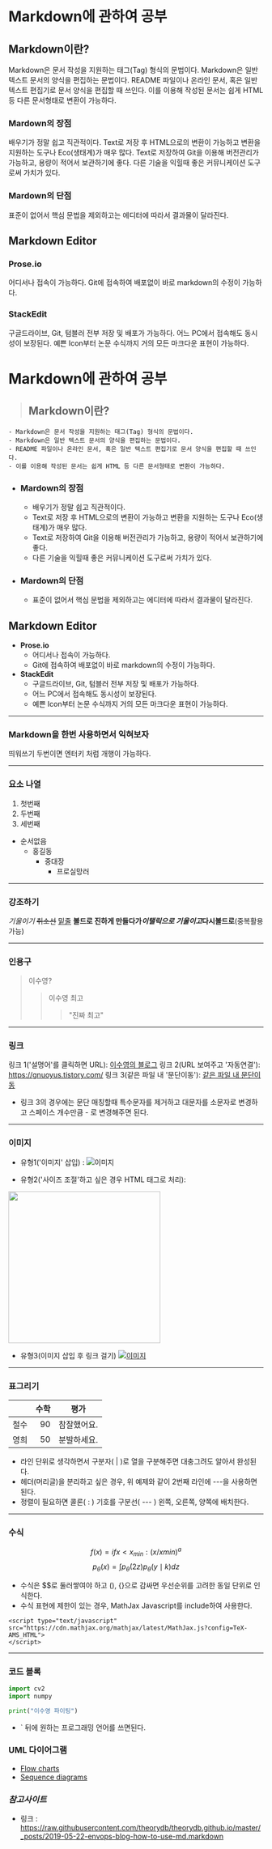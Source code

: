 # Markdown에 관하여 공부
## Markdown이란?
Markdown은 문서 작성을 지원하는 태그(Tag) 형식의 문법이다.
Markdown은 일반 텍스트 문서의 양식을 편집하는 문법이다. README 파일이나 온라인 문서, 혹은 일반 텍스트 편집기로 문서 양식을 편집할 때 쓰인다.
이를 이용해 작성된 문서는 쉽게 HTML 등 다른 문서형태로 변환이 가능하다.
### Mardown의 장점
배우기가 정말 쉽고 직관적이다.
Text로 저장 후 HTML으로의 변환이 가능하고 변환을 지원하는 도구나 Eco(생태계)가 매우 많다.
Text로 저장하여 Git을 이용해 버전관리가 가능하고, 용량이 적어서 보관하기에 좋다.
다른 기술을 익힐때 좋은 커뮤니케이션 도구로써 가치가 있다.
### Mardown의 단점
표준이 없어서 핵심 문법을 제외하고는 에디터에 따라서 결과물이 달라진다.

## Markdown Editor

### Prose.io
어디서나 접속이 가능하다.
Git에 접속하여 배포없이 바로 markdown의 수정이 가능하다.
### StackEdit
구글드라이브, Git, 텀블러 전부 저장 및 배포가 가능하다.
어느 PC에서 접속해도 동시성이 보장된다.
예쁜 Icon부터 논문 수식까지 거의 모든 마크다운 표현이 가능하다.

# Markdown에 관하여 공부
>## Markdown이란?
	- Markdown은 문서 작성을 지원하는 태그(Tag) 형식의 문법이다.
	- Markdown은 일반 텍스트 문서의 양식을 편집하는 문법이다. 
	- README 파일이나 온라인 문서, 혹은 일반 텍스트 편집기로 문서 양식을 편집할 때 쓰인다.
	- 이를 이용해 작성된 문서는 쉽게 HTML 등 다른 문서형태로 변환이 가능하다.
- ### Mardown의 장점
	- 배우기가 정말 쉽고 직관적이다.
	- Text로 저장 후 HTML으로의 변환이 가능하고 변환을 지원하는 도구나 Eco(생태계)가 매우 많다.
	- Text로 저장하여 Git을 이용해 버전관리가 가능하고, 용량이 적어서 보관하기에 좋다.
	- 다른 기술을 익힐때 좋은 커뮤니케이션 도구로써 가치가 있다.
- ### Mardown의 단점
	- 표준이 없어서 핵심 문법을 제외하고는 에디터에 따라서 결과물이 달라진다.

## Markdown Editor
- __Prose.io__
	* 어디서나 접속이 가능하다.
	* Git에 접속하여 배포없이 바로 markdown의 수정이 가능하다.
- __StackEdit__
	* 구글드라이브, Git, 텀블러 전부 저장 및 배포가 가능하다.
	* 어느 PC에서 접속해도 동시성이 보장된다.
	* 예쁜 Icon부터 논문 수식까지 거의 모든 마크다운 표현이 가능하다.


---
### __Markdown을 한번 사용하면서 익혀보자__
띄워쓰기 두번이면 엔터키 처럼 개행이 가능하다.

---
### __요소 나열__
1. 첫번째
2. 두번째
3. 세번째

+ 순서없음
	* 홍길동
		 - 중대장
			 + 프로실망러
---
### __강조하기__
_기울이기_
~~취소선~~
<u>밑줄</u>
__볼드로 진하게 만들다가*이탤릭으로 기울이고*다시볼드로__(중복활용 가능)

---
### __인용구__
> 이수영?
> > 이수영 최고
> >> "진짜 최고"

---
### __링크__
링크 1('설명어'를 클릭하면 URL): [이수영의 블로그](https://gnuoyus.tistory.com/ "마우스를 올려놓으면 말풍선이 나옵니다.")
링크 2(URL 보여주고 '자동연결'): <https://gnuoyus.tistory.com/>
링크 3(같은 파일 내 '문단이동'): [같은 파일 내 문단이동](#markdown에-관하여-공부)

- 링크 3의 경우에는 문단 매칭할때 특수문자를 제거하고 대문자를 소문자로 변경하고 스페이스 개수만큼 - 로 변경해주면 된다.
---
### __이미지__
- 유형1('이미지' 삽입) :
![이미지](https://theorydb.github.io/assets/img/think/2019-06-25-think-future-ai-1.png "인공지능")

 - 유형2('사이즈 조절'하고 싶은 경우 HTML 태그로 처리):
 <img src="https://theorydb.github.io/assets/img/think/2019-06-25-think-future-ai-1.png" width=300 length=200>

- 유형3(이미지 삽입 후 링크 걸기)
[![이미지](https://theorydb.github.io/assets/img/think/2019-06-25-think-future-ai-1.png "인공지능")](https://gnuoyus.tistory.com/)

---
### __표그리기__
|				| 수학				|평가		|
|:---|---:|:---:| 
| 철수			| 90				| 참잘했어요.|
| 영희			| 50				| 분발하세요.|

- 라인 단위로 생각하면서 구분자( | )로 열을 구분해주면 대충그려도 알아서 완성된다.
- 헤더(머리글)을 분리하고 싶은 경우, 위 예제와 같이 2번째 라인에 ---을 사용하면 된다.
- 정렬이 필요하면 콜론( : ) 기호를 구분선( --- ) 왼쪽, 오른쪽, 양쪽에 배치한다.

---
### __수식__
$$f(x) = if x<x_{min} : (x/x{min})^a$$
$$p_{\theta}(x) = \int p_{\theta}(2z)p_{\theta}(y\mid k)dz$$
- 수식은 $$로 둘러쌓여야 하고 (), {}으로 감싸면 우선순위를 고려한 동일 단위로 인식한다.
- 수식 표현에 제한이 있는 경우, MathJax Javascript를 include하여 사용한다.
```
<script type="text/javascript" 
src="https://cdn.mathjax.org/mathjax/latest/MathJax.js?config=TeX-AMS_HTML">
</script>
```
---
### __코드 블록__
```python
import cv2
import numpy

print("이수영 파이팅")
```

- ` 뒤에 원하는 프로그래밍 언어를 쓰면된다.

 ### __UML 다이어그램__
 - [Flow charts](http://flowchart.js.org/)
 - [Sequence diagrams](https://bramp.github.io/js-sequence-diagrams/)


### _참고사이트_
* 링크 :  <https://raw.githubusercontent.com/theorydb/theorydb.github.io/master/_posts/2019-05-22-envops-blog-how-to-use-md.markdown>




